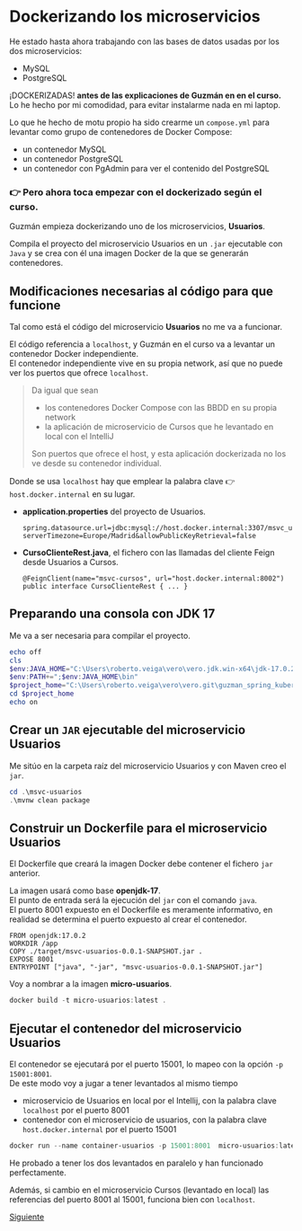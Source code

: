 # Dockerizando los microservicios

He estado hasta ahora trabajando con las bases de datos usadas por los dos microservicios: 
- MySQL 
- PostgreSQL

¡DOCKERIZADAS! **antes de las explicaciones de Guzmán en en el curso.** <br/>
Lo he hecho por mi comodidad, para evitar instalarme nada en mi laptop. 

Lo que he hecho de motu propio ha sido crearme un `compose.yml` para levantar
como grupo de contenedores de Docker Compose:
- un contenedor MySQL 
- un contenedor PostgreSQL 
- un contenedor con PgAdmin para ver el contenido del PostgreSQL

### 👉 Pero ahora toca empezar con el dockerizado según el curso. 
Guzmán empieza dockerizando uno de los microservicios, **Usuarios**. <br/>

Compila el proyecto del microservicio Usuarios en un `.jar` ejecutable con `Java` 
y se crea con él una imagen Docker de la que se generarán contenedores.

## Modificaciones necesarias al código para que funcione
Tal como está el código del microservicio **Usuarios** no me va a funcionar. 

El código referencia a `localhost`, y Guzmán en el curso va a levantar un contenedor Docker independiente. <br/>
El contenedor independiente vive en su propia network, así que no puede ver los puertos que ofrece `localhost`. <br/>

> Da igual que sean
> - los contenedores Docker Compose con las BBDD en su propia network
> - la aplicación de microservicio de Cursos que he levantado en local con el IntelliJ
>
> Son puertos que ofrece el host, y esta aplicación dockerizada no los ve desde su contenedor individual. 

Donde se usa `localhost` hay que emplear la palabra clave 👉 `host.docker.internal` en su lugar.

- **application.properties** del proyecto de Usuarios. 
    ```properties
    spring.datasource.url=jdbc:mysql://host.docker.internal:3307/msvc_usuarios?serverTimezone=Europe/Madrid&allowPublicKeyRetrieval=false
    ```
- **CursoClienteRest.java**, el fichero con las llamadas del cliente Feign desde Usuarios a Cursos. 
    ```properties
    @FeignClient(name="msvc-cursos", url="host.docker.internal:8002")
    public interface CursoClienteRest { ... }
    ```
  
## Preparando una consola con JDK 17
Me va a ser necesaria para compilar el proyecto.
```powershell
echo off
cls
$env:JAVA_HOME="C:\Users\roberto.veiga\vero\vero.jdk.win-x64\jdk-17.0.2"
$env:PATH+=";$env:JAVA_HOME\bin"
$project_home="C:\Users\roberto.veiga\vero\vero.git\guzman_spring_kubernetes"
cd $project_home
echo on
```

## Crear un `JAR` ejecutable del microservicio Usuarios
Me sitúo en la carpeta raíz del microservicio Usuarios y con Maven creo el `jar`. 
```powershell
cd .\msvc-usuarios
.\mvnw clean package
```

## Construir un Dockerfile para el microservicio Usuarios
El Dockerfile que creará la imagen Docker debe contener el fichero `jar` anterior. 

La imagen usará como base **openjdk-17**. <br/>
El punto de entrada será la ejecución del `jar` con el comando `java`. <br/>
El puerto 8001 expuesto en el Dockerfile es meramente informativo, 
en realidad se determina el puerto expuesto al crear el contenedor.

```shell
FROM openjdk:17.0.2
WORKDIR /app
COPY ./target/msvc-usuarios-0.0.1-SNAPSHOT.jar .
EXPOSE 8001
ENTRYPOINT ["java", "-jar", "msvc-usuarios-0.0.1-SNAPSHOT.jar"]
```
Voy a nombrar a la imagen **micro-usuarios**.
```powershell
docker build -t micro-usuarios:latest .
```

## Ejecutar el contenedor del microservicio Usuarios
El contenedor se ejecutará por el puerto 15001, lo mapeo con la opción `-p 15001:8001`. <br/>
De este modo voy a jugar a tener levantados al mismo tiempo 
- microservicio de Usuarios en local por el Intellij, con la palabra clave `localhost` por el puerto 8001
- contenedor con el microservicio de usuarios, con la palabra clave `host.docker.internal` por el puerto 15001

```powershell
docker run --name container-usuarios -p 15001:8001  micro-usuarios:latest
```

He probado a tener los dos levantados en paralelo y han funcionado perfectamente. 

Además, si cambio en el microservicio Cursos (levantado en local) las referencias del puerto 8001 al 15001, 
funciona bien con `localhost`.


[Siguiente](09_optimizar_el_Dockerfile.md)

